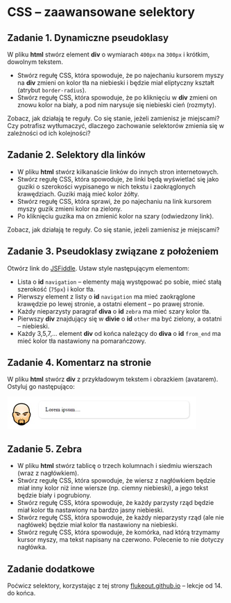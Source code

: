 # CSS &ndash; zaawansowane selektory

## Zadanie 1. Dynamiczne pseudoklasy
W pliku **html** stwórz element **div** o wymiarach ```400px``` na ```300px``` i krótkim, dowolnym tekstem.
* Stwórz regułę CSS, która spowoduje, że po najechaniu kursorem myszy na **div** zmieni on kolor tła na niebieski i będzie miał eliptyczny kształt (atrybut ```border-radius```).
* Stwórz regułę CSS, która spowoduje, że po kliknięciu w **div** zmieni on znowu kolor na biały, a pod nim narysuje się niebieski cień (rozmyty).

Zobacz, jak działają te reguły. Co się stanie, jeżeli zamienisz je miejscami? Czy potrafisz wytłumaczyć, dlaczego zachowanie selektorów zmienia się w zależności od ich kolejności?

## Zadanie 2. Selektory dla linków
* W pliku **html** stwórz kilkanaście linków do innych stron internetowych.
* Stwórz regułę CSS, która spowoduje, że linki będą wyświetlać się jako guziki o szerokości wypisanego w nich tekstu i zaokrąglonych krawędziach. Guziki mają mieć kolor żółty.
* Stwórz regułę CSS, która sprawi, że po najechaniu na link kursorem myszy guzik zmieni kolor na zielony.
* Po kliknięciu guzika ma on zmienić kolor na szary (odwiedzony link).

Zobacz, jak działają te reguły. Co się stanie, jeżeli zamienisz je miejscami?


## Zadanie 3. Pseudoklasy związane z położeniem
Otwórz link do [JSFiddle](https://jsfiddle.net/CodersLab/t1mp4gv3/). Ustaw style następującym elementom:
* Lista o **id** ```navigation``` &ndash; elementy mają występować po sobie, mieć stałą szerokość (```75px```) i kolor tła.
* Pierwszy element z listy o **id** ```navigation``` ma mieć  zaokrąglone krawędzie po lewej stronie, a ostatni element  &ndash; po prawej stronie.
* Każdy nieparzysty paragraf **diva** o **id** ```zebra``` ma mieć szary kolor tła.
* Pierwszy **div** znajdujący się w **divie** o **id** ```other``` ma być zielony, a ostatni  &ndash; niebieski.
* Każdy 3,5,7,… element **div** od końca należący do **diva** o **id** ```from_end``` ma mieć kolor tła nastawiony na pomarańczowy.


## Zadanie 4. Komentarz na stronie
W pliku **html** stwórz **div** z przykładowym tekstem i obrazkiem (avatarem). Ostyluj go następująco:

![avatar](images/avatar.jpg)


## Zadanie 5. Zebra
* W pliku **html** stwórz tablicę o trzech kolumnach i siedmiu wierszach (wraz z nagłówkiem).
* Stwórz regułę CSS, która spowoduje, że wiersz z nagłówkiem będzie miał inny kolor niż inne wiersze (np. ciemny niebieski), a jego tekst będzie biały i pogrubiony.
* Stwórz regułę CSS, która spowoduje, że każdy parzysty rząd będzie miał kolor tła nastawiony na bardzo jasny niebieski.
* Stwórz regułę CSS, która spowoduje, że każdy nieparzysty rząd (ale nie nagłówek) będzie miał kolor tła nastawiony na niebieski.
* Stwórz regułę CSS, która spowoduje, że komórka, nad którą trzymamy kursor myszy, ma tekst napisany na czerwono. Polecenie to nie dotyczy nagłówka.


## Zadanie dodatkowe
Poćwicz selektory, korzystając z tej strony [flukeout.github.io](http://flukeout.github.io/) &ndash; lekcje od 14. do końca.
